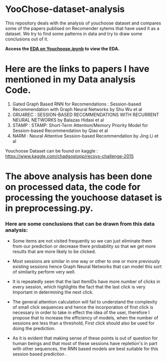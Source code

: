 # YooChose-dataset-analysis
This repository deals with the analysis of youchoose dataset and compares some of the papers publised on Recomender sytems that have used it as a dataset. We try to find some patterns in data and try to draw some conclusions out of it. 

**Access the [EDA on Youchoose.ipynb](https://github.com/MasterKinjalk/YooChose-dataset-analysis/blob/main/EDA%20on%20Youchoose.ipynb) to view the EDA.**

# Here are the links to papers I have mentioned in my Data analysis Code. 
1. Gated Graph Based RNN for Recomendations : Session-based Recommendation with Graph Neural Networks by Shu Wu et al
2. GRU4REC : SESSION-BASED RECOMMENDATIONS WITH RECURRENT NEURAL NETWORKS by Balazas Hidasi et al
3. STAMP : STAMP: Short-Term Attention/Memory Priority Model for Session-based Recommendation by Qiao et al
4. NARM : Neural Attentive Session-based Recommendation by Jing Li et al

Youchoose Dataset can be found on kaggle : https://www.kaggle.com/chadgostopp/recsys-challenge-2015

# The above analysis has been done on processed data, the code for processing the youchoose dataset is in **preprocessing.py**.

### Here are some conclusions that can be drawn from this data analysis:

- Some items are not visited frequently so we can just eliminate them from our prediction or decrease there probability so that we get more results that are more likely to be      clicked.

- Most sessions are similar in one way or other to one or more previously existing sessions hence Graph Neural Networks that can model this sort of similarity perform very well.

- It is repeatedly seen that the last ItemIDs have more number of clicks in every session, which highlights the fact that the last click is very Important in determining the next click.

- The general attention calculation will fail to understand the complexity of small click sequences and hence the incorporation of first click is necessary in order to take in effect the  idea of the user, therefore I propose that to increase the efficiency of models, when the number of sessions are less than a threshold, First click should also be used for doing the prediction.

- As it is evident that making sense of these points is out of question for human beings and that most of these sessions have repletion's in part with other sequences, the RNN based models are best suitable for this session based prediction .
